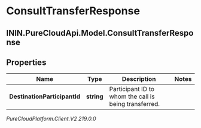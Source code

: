 # ConsultTransferResponse

## ININ.PureCloudApi.Model.ConsultTransferResponse

## Properties

|Name | Type | Description | Notes|
|------------ | ------------- | ------------- | -------------|
| **DestinationParticipantId** | **string** | Participant ID to whom the call is being transferred. | |



_PureCloudPlatform.Client.V2 219.0.0_
